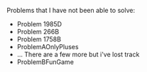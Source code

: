 Problems that I have not been able to solve:
- Problem 1985D
- Problem 266B
- Problem 1758B
- ProblemAOnlyPluses
- ... There are a few more but i've lost track
- ProblemBFunGame